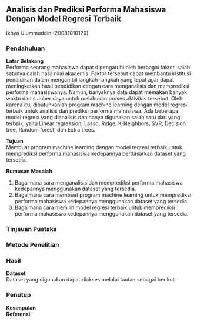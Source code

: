 ## Analisis dan Prediksi Performa Mahasiswa Dengan Model Regresi Terbaik
Ikhya Ulummuddin (20081010120)
### Pendahuluan
**Latar Belakang**  
Performa seorang mahasiswa dapat dipengaruhi oleh berbagai faktor, salah satunya dalah hasil nilai akademis. Faktor tersebut dapat membantu institusi pendidikan dalam mengambil langkah-langkah yang tepat agar dapat meningkatkan hasil pendidikan dengan cara menganalisis dan memprediksi performa mahasiswanya. Namun, banyaknya data dapat memakan banyak waktu dan sumber daya untuk melakukan proses aktivitas tersebut. Oleh karena itu, dibutuhkanlah program machine learning dengan model regresi terbaik untuk analisis dan prediksi performa mahasiswa. Ada beberapa model regresi yang dianalisis dan hanya digunakan salah satu dari yang terbaik, yaitu Linear regression, Lasso, Ridge, K-Neighbors, SVR, Decision tree, Random forest, dan Extra trees.

**Tujuan**  
Membuat program machine learning dengan model regresi terbaik untuk memprediksi performa mahasiswa kedepannya berdasarkan dataset yang tersedia.

**Rumusan Masalah**  
1. Bagaimana cara menganalisis dan memprediksi performa mahasiswa kedepannya menggunakan dataset yang tersedia.
2. Bagaimana cara membuat program machine learning untuk memprediksi performa mahasiswa kedepannya menggunakan dataset yang tersedia.
3. Bagaimana cara memilih model regresi terbaik untuk memprediksi performa mahasiswa kedepannya menggunakan dataset yang tersedia.

### Tinjauan Pustaka

### Metode Penelitian

### Hasil
**Dataset**  
Dataset yang digunakan dapat diakses melalui tautan sebagai berikut.

### Penutup
**Kesimpulan**  
**Referensi**  
